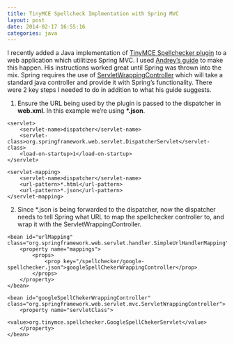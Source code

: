 ```yaml
---
title: TinyMCE Spellcheck Implmentation with Spring MVC
layout: post
date: 2014-02-17 16:55:16
categories: java
---
```



I recently added a Java implementation of [TinyMCE Spellchecker plugin](http://www.tinymce.com/wiki.php/Plugin:spellchecker) to a web application which utilitizes Spring MVC.  I used [Andrey’s guide](http://achorniy.wordpress.com/2009/08/11/tinymce-spellchecker-in-java/) to make this happen.  His instructions worked great until Spring was thrown into the mix.  Spring requires the use of [ServletWrappingController](http://static.springsource.org/spring/docs/3.0.x/javadoc-api/org/springframework/web/servlet/mvc/ServletWrappingController.html) which will take a standard java controller and provide it with Spring’s functionality.  There were 2 key steps I needed to do in addition to what his guide suggests.

1) Ensure the URL being used by the plugin is passed to the dispatcher in **web.xml**. In this example we’re using __*.json__.

```
<servlet>
    <servlet-name>dispatcher</servlet-name>
    <servlet-class>org.springframework.web.servlet.DispatcherServlet</servlet-class>
    <load-on-startup>1</load-on-startup>
</servlet>

<servlet-mapping>
    <servlet-name>dispatcher</servlet-name>
    <url-pattern>*.html</url-pattern>
    <url-pattern>*.json</url-pattern>
</servlet-mapping>
```

2) Since *.json is being forwarded to the dispatcher, now the dispatcher needs to tell Spring what URL to map the spellchecker controller to, and wrap it with the ServletWrappingController.

```
<bean id="urlMapping" class="org.springframework.web.servlet.handler.SimpleUrlHandlerMapping">
    <property name="mappings">
        <props>
            <prop key="/spellchecker/google-spellchecker.json">googleSpellChekerWrappingController</prop>
        </props>
    </property>
</bean>

<bean id="googleSpellChekerWrappingController" class="org.springframework.web.servlet.mvc.ServletWrappingController">
    <property name="servletClass">
        <value>org.tinymce.spellchecker.GoogleSpellChekerServlet</value>
    </property>
</bean>
```
